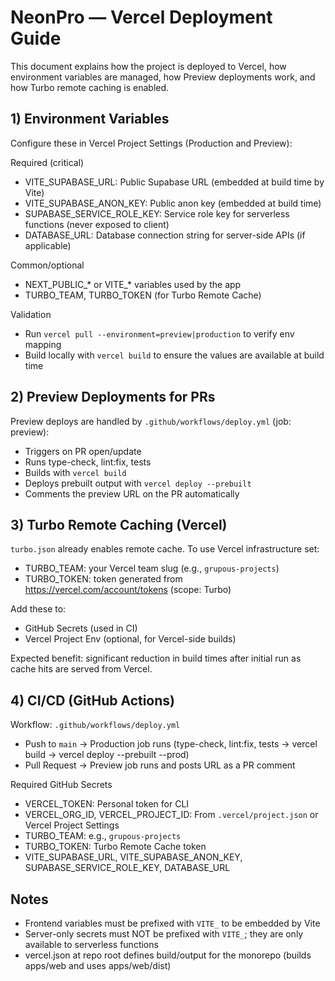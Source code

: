 # NeonPro — Vercel Deployment Guide

This document explains how the project is deployed to Vercel, how environment variables are managed, how Preview deployments work, and how Turbo remote caching is enabled.

## 1) Environment Variables

Configure these in Vercel Project Settings (Production and Preview):

Required (critical)
- VITE_SUPABASE_URL: Public Supabase URL (embedded at build time by Vite)
- VITE_SUPABASE_ANON_KEY: Public anon key (embedded at build time)
- SUPABASE_SERVICE_ROLE_KEY: Service role key for serverless functions (never exposed to client)
- DATABASE_URL: Database connection string for server-side APIs (if applicable)

Common/optional
- NEXT_PUBLIC_* or VITE_* variables used by the app
- TURBO_TEAM, TURBO_TOKEN (for Turbo Remote Cache)

Validation
- Run `vercel pull --environment=preview|production` to verify env mapping
- Build locally with `vercel build` to ensure the values are available at build time

## 2) Preview Deployments for PRs

Preview deploys are handled by `.github/workflows/deploy.yml` (job: preview):
- Triggers on PR open/update
- Runs type-check, lint:fix, tests
- Builds with `vercel build`
- Deploys prebuilt output with `vercel deploy --prebuilt`
- Comments the preview URL on the PR automatically

## 3) Turbo Remote Caching (Vercel)

`turbo.json` already enables remote cache. To use Vercel infrastructure set:
- TURBO_TEAM: your Vercel team slug (e.g., `grupous-projects`)
- TURBO_TOKEN: token generated from https://vercel.com/account/tokens (scope: Turbo)

Add these to:
- GitHub Secrets (used in CI)
- Vercel Project Env (optional, for Vercel-side builds)

Expected benefit: significant reduction in build times after initial run as cache hits are served from Vercel.

## 4) CI/CD (GitHub Actions)

Workflow: `.github/workflows/deploy.yml`
- Push to `main` → Production job runs (type-check, lint:fix, tests → vercel build → vercel deploy --prebuilt --prod)
- Pull Request → Preview job runs and posts URL as a PR comment

Required GitHub Secrets
- VERCEL_TOKEN: Personal token for CLI
- VERCEL_ORG_ID, VERCEL_PROJECT_ID: From `.vercel/project.json` or Vercel Project Settings
- TURBO_TEAM: e.g., `grupous-projects`
- TURBO_TOKEN: Turbo Remote Cache token
- VITE_SUPABASE_URL, VITE_SUPABASE_ANON_KEY, SUPABASE_SERVICE_ROLE_KEY, DATABASE_URL

## Notes
- Frontend variables must be prefixed with `VITE_` to be embedded by Vite
- Server-only secrets must NOT be prefixed with `VITE_`; they are only available to serverless functions
- vercel.json at repo root defines build/output for the monorepo (builds apps/web and uses apps/web/dist)

